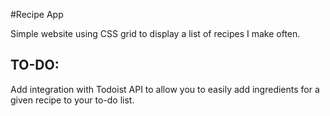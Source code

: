 #Recipe App

Simple website using CSS grid to display a list of recipes I make often.

## TO-DO:
Add integration with Todoist API to allow you to easily add ingredients for a given recipe to your to-do list.

